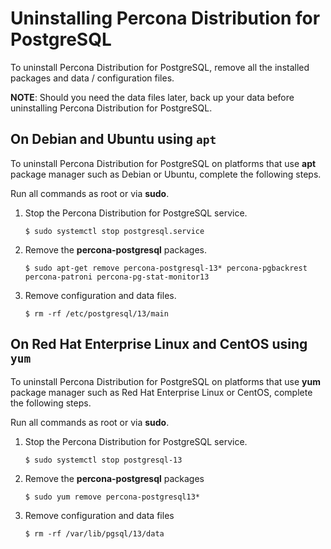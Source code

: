 # Uninstalling Percona Distribution for PostgreSQL

To uninstall Percona Distribution for PostgreSQL, remove all the installed packages and data / configuration files.

**NOTE**: Should you need the data files later, back up your data before uninstalling Percona Distribution for PostgreSQL.

## On Debian and Ubuntu using `apt`

To uninstall Percona Distribution for PostgreSQL on platforms that use **apt** package manager such as Debian
or Ubuntu, complete the following steps.

Run all commands as root or via **sudo**.


1. Stop the Percona Distribution for PostgreSQL service.

    ```
    $ sudo systemctl stop postgresql.service
    ```


2. Remove the **percona-postgresql** packages.

    ```
    $ sudo apt-get remove percona-postgresql-13* percona-pgbackrest percona-patroni percona-pg-stat-monitor13
    ```


3. Remove configuration and data files.

    ```
    $ rm -rf /etc/postgresql/13/main
    ```

## On Red Hat Enterprise Linux and CentOS using `yum`

To uninstall Percona Distribution for PostgreSQL on platforms that use **yum** package manager such as
Red Hat Enterprise Linux or CentOS, complete the following steps.

Run all commands as root or via **sudo**.


1. Stop the Percona Distribution for PostgreSQL service.
   
    ```
    $ sudo systemctl stop postgresql-13
    ```


2. Remove the **percona-postgresql** packages

    ```
    $ sudo yum remove percona-postgresql13*
    ```


3. Remove configuration and data files

    ```
    $ rm -rf /var/lib/pgsql/13/data
    ```
